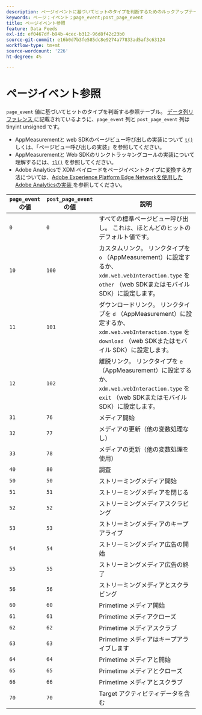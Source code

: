 ```yaml
---
description: ページイベントに基づいてヒットのタイプを判断するためのルックアップテーブル。
keywords: ページ；イベント；page_event;post_page_event
title: ページイベント参照
feature: Data Feeds
exl-id: ef0467df-b94b-4cec-b312-96d8f42c23b0
source-git-commit: e16b0d7b3fe585dc8e9274a77833ad5af3c63124
workflow-type: tm+mt
source-wordcount: '226'
ht-degree: 4%

---
```


# ページイベント参照

`page_event` 値に基づいてヒットのタイプを判断する参照テーブル。 [ データ列リファレンス ](datafeeds-reference.md) に記載されているように、`page_event` 列と `post_page_event` 列は tinyint unsigned です。

* AppMeasurementと web SDKのページビュー呼び出しの実装について [`t()`](/help/implement/vars/functions/t-method.md) しくは、「ページビュー呼び出しの実装」を参照してください。
* AppMeasurementと Web SDKのリンクトラッキングコールの実装について理解するには、[`tl()`](/help/implement/vars/functions/tl-method.md) を参照してください。
* Adobe Analyticsで XDM ペイロードをページイベントタイプに変換する方法については、[Adobe Experience Platform Edge Networkを使用したAdobe Analyticsの実装 ](/help/implement/aep-edge/overview.md) を参照してください。

| `page_event` の値 | `post_page_event` の値 | 説明 |
| --- | --- | --- |
| `0` | `0` | すべての標準ページビュー呼び出し。 これは、ほとんどのヒットのデフォルト値です。 |
| `10` | `100` | カスタムリンク。 リンクタイプを `o` （AppMeasurement）に設定するか、`xdm.web.webInteraction.type` を `other` （web SDKまたはモバイル SDK）に設定します。 |
| `11` | `101` | ダウンロードリンク。 リンクタイプを `d` （AppMeasurement）に設定するか、`xdm.web.webInteraction.type` を `download` （web SDKまたはモバイル SDK）に設定します。 |
| `12` | `102` | 離脱リンク。 リンクタイプを `e` （AppMeasurement）に設定するか、`xdm.web.webInteraction.type` を `exit` （web SDKまたはモバイル SDK）に設定します。 |
| `31` | `76` | メディア開始 |
| `32` | `77` | メディアの更新（他の変数処理なし） |
| `33` | `78` | メディアの更新（他の変数処理を使用） |
| `40` | `80` | 調査 |
| `50` | `50` | ストリーミングメディア開始 |
| `51` | `51` | ストリーミングメディアを閉じる |
| `52` | `52` | ストリーミングメディアスクラビング |
| `53` | `53` | ストリーミングメディアのキープアライブ |
| `54` | `54` | ストリーミングメディア広告の開始 |
| `55` | `55` | ストリーミングメディア広告の終了 |
| `56` | `56` | ストリーミングメディアとスクラビング |
| `60` | `60` | Primetime メディア開始 |
| `61` | `61` | Primetime メディアクローズ |
| `62` | `62` | Primetime メディアスクラブ |
| `63` | `63` | Primetime メディアはキープアライブします |
| `64` | `64` | Primetime メディアと開始 |
| `65` | `65` | Primetime メディアとクローズ |
| `66` | `66` | Primetime メディアとスクラブ |
| `70` | `70` | Target アクティビティデータを含む |
